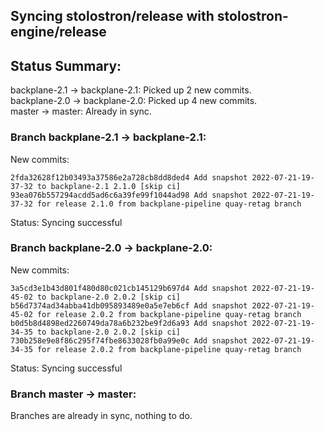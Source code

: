## Syncing stolostron/release with stolostron-engine/release

## Status Summary:

backplane-2.1 -> backplane-2.1: Picked up 2 new commits.  
backplane-2.0 -> backplane-2.0: Picked up 4 new commits.  
master -> master: Already in sync.  

### Branch backplane-2.1 -> backplane-2.1:

New commits:

```
2fda32628f12b03493a37586e2a728cb8dd8ded4 Add snapshot 2022-07-21-19-37-32 to backplane-2.1 2.1.0 [skip ci]
93ea076b557294acdd5ad6c6a39fe99f1044ad98 Add snapshot 2022-07-21-19-37-32 for release 2.1.0 from backplane-pipeline quay-retag branch
```

Status: Syncing successful

### Branch backplane-2.0 -> backplane-2.0:

New commits:

```
3a5cd3e1b43d801f480d80c021cb145129b697d4 Add snapshot 2022-07-21-19-45-02 to backplane-2.0 2.0.2 [skip ci]
b56d7374ad34abba41db095893489e0a5e7eb6cf Add snapshot 2022-07-21-19-45-02 for release 2.0.2 from backplane-pipeline quay-retag branch
b0d5b8d4898ed2260749da78a6b232be9f2d6a93 Add snapshot 2022-07-21-19-34-35 to backplane-2.0 2.0.2 [skip ci]
730b258e9e8f86c295f74fbe8633028fb0a99e0c Add snapshot 2022-07-21-19-34-35 for release 2.0.2 from backplane-pipeline quay-retag branch
```

Status: Syncing successful

### Branch master -> master:

Branches are already in sync, nothing to do.
